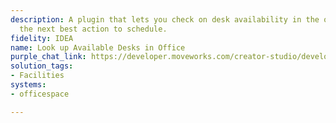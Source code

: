 ```yaml
---
description: A plugin that lets you check on desk availability in the office and take
  the next best action to schedule.
fidelity: IDEA
name: Look up Available Desks in Office
purple_chat_link: https://developer.moveworks.com/creator-studio/developer-tools/purple-chat?purple_chat_v1=%7B%22settings%22%3A%7B%22colorStyle%22%3A%22LIGHT%22%2C%22startTime%22%3A%2211%3A43+AM%22%2C%22defaultPerson%22%3A%22GWEN%22%2C%22editable%22%3Atrue%7D%2C%22messages%22%3A%5B%7B%22from%22%3A%22USER%22%2C%22text%22%3A%22Is+there+a+desk+available+in+the+office+for+me+today%3F%22%7D%2C%7B%22from%22%3A%22ANNOTATION%22%2C%22text%22%3A%22%3Cp%3E%E2%9C%85+Working+on+%3Cb%3EDesk+Availability%3C%2Fb%3E%3Cbr%3E%E2%8F%B3+Calling+Plugin+%3Cb%3ELookup+Available+Desks+In+Office%3C%2Fb%3E%3C%2Fp%3E%22%7D%2C%7B%22from%22%3A%22BOT%22%2C%22text%22%3A%22Good+news%21+There+are+5+desks+available+in+the+office+today.+Would+you+like+to+book+a+desk+now%3F%22%7D%2C%7B%22from%22%3A%22BOT%22%2C%22text%22%3A%22You+can+book+a+desk+directly+from+here%3A%22%2C%22cards%22%3A%5B%7B%22title%22%3A%22Desk+Booking%22%2C%22buttons%22%3A%5B%7B%22style%22%3A%22PRIMARY%22%2C%22text%22%3A%22Book+a+Desk%22%7D%2C%7B%22text%22%3A%22View+Desk+Locations%22%7D%2C%7B%22text%22%3A%22Cancel%22%7D%5D%7D%5D%7D%5D%7D
solution_tags:
- Facilities
systems:
- officespace

---
```

